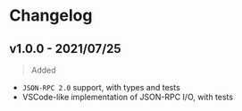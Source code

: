 # Changelog

## v1.0.0 - 2021/07/25

> Added

- `JSON-RPC 2.0` support, with types and tests
- VSCode-like implementation of JSON-RPC I/O, with tests
